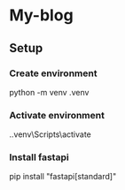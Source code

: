 # My-blog

## Setup

### Create environment

python -m venv .venv

### Activate environment

.\.venv\Scripts\activate

### Install fastapi

pip install "fastapi[standard]"
